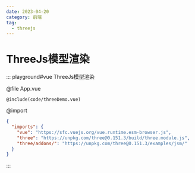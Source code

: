 ```yaml
---
date: 2023-04-20
category: 前端
tag:
  - threejs
---
```


# ThreeJs模型渲染

::: playground#vue ThreeJs模型渲染

@file App.vue

```vue
@include(code/threeDemo.vue)
```

@import

```json
{
  "imports": {
    "vue": "https://sfc.vuejs.org/vue.runtime.esm-browser.js",
    "three": "https://unpkg.com/three@0.151.3/build/three.module.js",
    "three/addons/": "https://unpkg.com/three@0.151.3/examples/jsm/"
  }
}
```

:::
